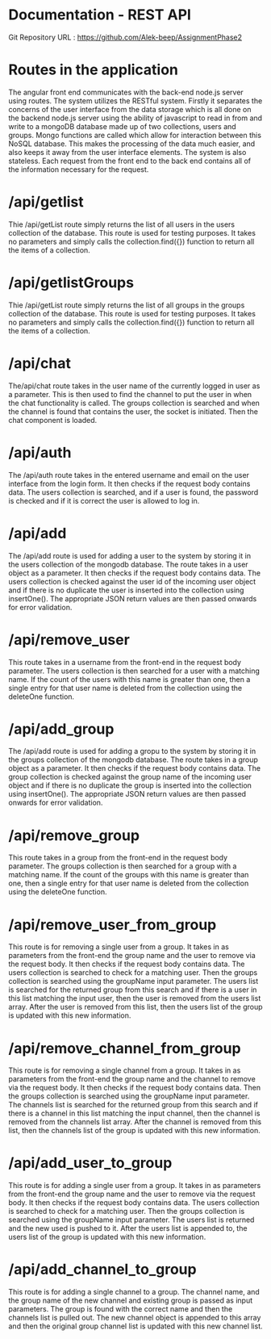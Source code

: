 
# Documentation - REST API
Git Repository URL : https://github.com/Alek-beep/AssignmentPhase2
# Routes in the application
The angular front end communicates with the back-end node.js server using routes. The system utilizes the RESTful system. Firstly it separates the concerns of the user interface from the data storage which is all done on the backend node.js server using the ability of javascript to read in from and write to a mongoDB database made up of two collections, users and groups. Mongo functions are called which allow for interaction between this NoSQL database. This makes the processing of the data much easier, and also keeps it away from the user interface elements. The system is also stateless. Each request from the front end to the back end contains all of the information necessary for the request.
# /api/getlist
Thie /api/getList route simply returns the list of all users in the users collection of the database. This route is used for testing purposes. It takes no parameters and simply calls the collection.find({}) function to return all the items of a collection.
# /api/getlistGroups
Thie /api/getList route simply returns the list of all groups in the groups collection of the database. This route is used for testing purposes. It takes no parameters and simply calls the collection.find({}) function to return all the items of a collection.
# /api/chat
The/api/chat route takes in the user name of the currently logged in user as a parameter. This is then used to find the channel to put the user in when the chat functionality is called. The groups collection is searched and when the channel is found that contains the user, the socket is initiated. Then the chat component is loaded.
# /api/auth
The /api/auth route takes in the entered username and email on the user interface from the login form. It then checks if the request body contains data. The users collection is searched, and if a user is found, the password is checked and if it is correct the user is allowed to log in.
# /api/add
The /api/add route is used for adding a user to the system by storing it in the users collection of the mongodb database. The route takes in a user object as a parameter. It then checks if the request body contains data. The users collection is checked against the user id of the incoming user object and if there is no duplicate the user is inserted into the collection using insertOne(). The appropriate JSON return values are then passed onwards for error validation.
# /api/remove_user
This route takes in a username from the front-end in the request body parameter. The users collection is then searched for a user with a matching name. If the count of the users with this name is greater than one, then a single entry for that user name is deleted from the collection using the deleteOne function.
# /api/add_group
The /api/add route is used for adding a gropu to the system by storing it in the groups collection of the mongodb database. The route takes in a group object as a parameter. It then checks if the request body contains data. The group collection is checked against the group name  of the incoming user object and if there is no duplicate the group is inserted into the collection using insertOne(). The appropriate JSON return values are then passed onwards for error validation.
# /api/remove_group
This route takes in a group from the front-end in the request body parameter. The groups collection is then searched for a group with a matching name. If the count of the groups with this name is greater than one, then a single entry for that user name is deleted from the collection using the deleteOne function.
# /api/remove_user_from_group
This route is for removing a single user from a group. It takes in as parameters from the front-end the group name and the user to remove via the request body. It then checks if the request body contains data. The users collection is searched to check for a matching user. Then the groups collection is searched using the groupName input parameter. The users list is searched for the returned group from this search and if there is a user in this list matching the input user, then the user is removed from the users list array. After the user is removed from this list, then the users list of the group is updated with this new information.
# /api/remove_channel_from_group
This route is for removing a single channel from a group. It takes in as parameters from the front-end the group name and the channel to remove via the request body. It then checks if the request body contains data. Then the groups collection is searched using the groupName input parameter. The channels list is searched for the returned group from this search and if there is a channel in this list matching the input channel, then the channel is removed from the channels list array. After the channel is removed from this list, then the channels list of the group is updated with this new information.
# /api/add_user_to_group
This route is for adding a single user from a group. It takes in as parameters from the front-end the group name and the user to remove via the request body. It then checks if the request body contains data. The users collection is searched to check for a matching user. Then the groups collection is searched using the groupName input parameter. The users list is returned and the new used is pushed to it. After the users list is appended to, the users list of the group is updated with this new information.
# /api/add_channel_to_group
This route is for adding a single channel to a group. The channel name, and the group name of the new channel and existing group is passed as input parameters. The group is found with the correct name and then the channels list is pulled out. The new channel object is appended to this array and then the original group channel list is updated with this new channel list.
